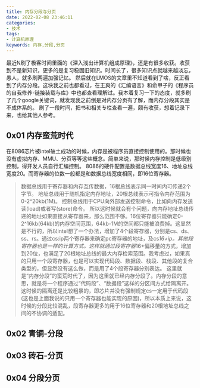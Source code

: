 ```yaml
---
title: 内存分段与分页
date: 2022-02-08 23:46:11
categories:
- 技术
tags:
- 计算机原理
keywords: 内存,分段,分页
---
```


最近N刷了极客时间里面的《深入浅出计算机组成原理》，还是有很多收获。收获到不是新知识，更多的是复习稳固旧知识。时间长了，很多知识点就越来越淡忘，愚人，就多刷两遍加强记忆。
然后就在LMOS的文章里不知道看到了啥，反正看到了内存分段。这块我之前也都看过，在王爽的《汇编语言》和俞甲子的《程序员的自我修养-链接装载与库》中也都查看理解过。我本着复习一下的态度，就多刷了几个google关键词，就发现我之前倒是对内存分页有了解，而内存分段其实是不成体系的。
刷了一段时间，把书和相关专栏查看一遍，颇有收获，想着记录下来，也给其他人参考。

## 0x01 内存蛮荒时代

在8086芯片被intel破土成功的时候，内存是被程序员直接控制使用的。那时候也没有虚拟内存、MMU、分页等等这些概念。简单来说，那时候内存控制是低级别控制，得开发人员自行汇编控制。
8086的硬件配置是数据总线宽度16、地址总线宽度20。而寄存器的位数一般都是和数据总线宽度相同，即16位寄存器。
> 数据总线用于寄存器和内存互传数据，16根总线表示同一时间内可传递2个字节。
> 地址总线用于随机指定内存地址，20根总线表示可指令内存范围为0-2^20kb(1M)。
> 控制总线用于CPU向外部发送控制命令，比如向内存发送读(load)或者写(store)命令。
所以这时候就会有个问题，向内存地址总线传递的地址如果直接从寄存器来，那么范围不够。16位寄存器只能确定0-2^16kb(64kb)的内存空间范围，64kb-1M的空间都只能被浪费掉。这显然是不行的，所以intel想了一个办法，增加了4个段寄存器，分别是cs、ds、ss、rs。通过cs:ip两个寄存器来确定pc寄存器的地址，及cs*16+ip。其他段寄存器也是一样的计算方式。这样就通过段寄存器*16+偏移量的方式，增加到20位，也满足了20根地址总线的最大内存检索范围。我考虑过，如果真的只用一个段寄存器，也是可以实现代码段、数据段、栈段、其他段的复合类型的，但显然没有这么做，而是用了4个段寄存器分别表达。
这里就是“内存分段”的蛮荒时代了，因为这里就已经内存分段了。内存分段的意思，就是将一个程序通过“代码段”、“数据段”这样的分区间方式给隔离开。
这时候的隔离还是比较粗暴的，即芯片并没有强制规定cs一定用于代码段(这也是上面我说的只用一个寄存器也能实现的原因)，所以本质上来说，这时候的分段比较混乱，段寄存器更多的用于16位寄存器和20根地址总线之间的不协调的适配。

## 0x02 青铜-分段

## 0x03 砖石-分页

## 0x04 分段分页